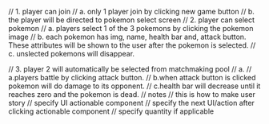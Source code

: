 // 1. player can join
//  a. only 1 player join by clicking new game button
//  b. the player will be directed to pokemon select screen
// 2. player can select pokemon
//  a. players select 1 of the 3 pokemons by clicking the pokemon image
//  b. each  pokemon has img, name, health bar and, attack button. These attributes will be shown to the user after the pokemon is selected.
//  c. unslected pokemons will disappear.

// 3. player 2 will automatically be selected from matchmaking pool
//  a. 
//  a.players battle by clicking attack button.
//  b.when attack button is clicked pokemon will do damage to its opponent.
//  c.health bar will decrease until it reaches zero and the pokemon is dead.
// notes
// this is how to make user story
// specify UI actionable component
// specify the next UI/action after clicking actionable component
// specify quantity if applicable

